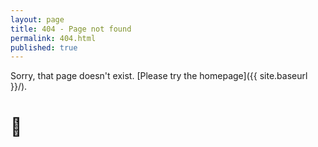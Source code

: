 ```yaml
---
layout: page
title: 404 - Page not found
permalink: 404.html
published: true
---
```


Sorry, that page doesn't exist. [Please try the homepage]({{ site.baseurl }}/).

# 🙈
